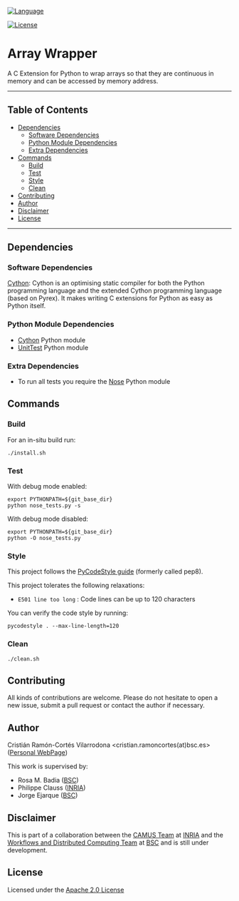 <!-- Main Repository language -->
[![Language](https://img.shields.io/badge/language-python-brightgreen.svg)](https://img.shields.io/badge/language-python-brightgreen.svg)

<!-- Repository License -->
[![License](https://img.shields.io/badge/License-Apache%202.0-blue.svg)](https://github.com/cristianrcv/pycompss-pluto/blob/master/LICENSE)


# Array Wrapper

A C Extension for Python to wrap arrays so that they are continuous in memory and
can be accessed by memory address. 


---

## Table of Contents

* [Dependencies](#dependencies)
    * [Software Dependencies](#software-dependencies)
    * [Python Module Dependencies](#python-module-dependencies)
    * [Extra Dependencies](#extra-dependencies)
* [Commands](#commands)
    * [Build](#build)
    * [Test](#test)
    * [Style](#style)
    * [Clean](#clean)
* [Contributing](#contributing)
* [Author](#author)
* [Disclaimer](#disclaimer)
* [License](#license)

---


## Dependencies

### Software Dependencies

[Cython][cython]: Cython is an optimising static compiler for both the Python
programming language and the extended Cython programming language (based on 
Pyrex). It makes writing C extensions for Python as easy as Python itself.


### Python Module Dependencies

- [Cython][cython] Python module
- [UnitTest][unittest] Python module


### Extra Dependencies

- To run all tests you require the [Nose][nose] Python module


## Commands

### Build

For an in-situ build run:

```
./install.sh
```

### Test

With debug mode enabled:

```
export PYTHONPATH=${git_base_dir}
python nose_tests.py -s
```

With debug mode disabled:

```
export PYTHONPATH=${git_base_dir}
python -O nose_tests.py
```


### Style

This project follows the [PyCodeStyle guide][pycodestyle] (formerly called pep8).

This project tolerates the following relaxations:
* `E501 line too long` : Code lines can be up to 120 characters

You can verify the code style by running:

```
pycodestyle . --max-line-length=120
```


### Clean

```
./clean.sh
```

## Contributing

All kinds of contributions are welcome. Please do not hesitate to open a new issue,
submit a pull request or contact the author if necessary. 
 

## Author

Cristián Ramón-Cortés Vilarrodona <cristian.ramoncortes(at)bsc.es> ([Personal WebPage][cristian])

This work is supervised by:
- Rosa M. Badia ([BSC][bsc])
- Philippe Clauss ([INRIA][inria])
- Jorge Ejarque ([BSC][bsc])


## Disclaimer

This is part of a collaboration between the [CAMUS Team][camus] at [INRIA][inria] and
the [Workflows and Distributed Computing Team][wdc-bsc] at [BSC][bsc] and is still
under development. 


## License

Licensed under the [Apache 2.0 License][apache-2]


[cython]: http://cython.org/

[unittest]: https://docs.python.org/2/library/unittest.html

[nose]: https://nose.readthedocs.io/en/latest/
[pycodestyle]: https://pypi.python.org/pypi/pycodestyle

[camus]: https://www.inria.fr/en/teams/camus
[inria]: https://www.inria.fr/
[wdc-bsc]: https://www.bsc.es/discover-bsc/organisation/scientific-structure/workflows-and-distributed-computing
[bsc]: https://www.bsc.es/
[cristian]: https://cristianrcv.netlify.com/

[apache-2]: http://www.apache.org/licenses/LICENSE-2.0
